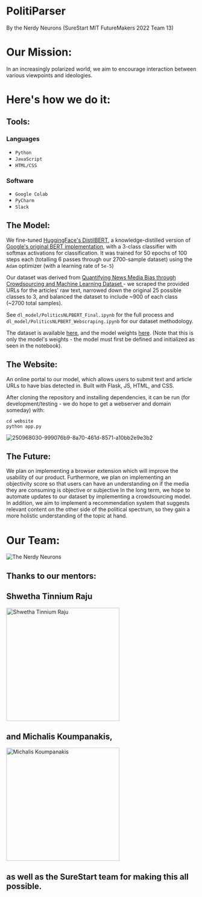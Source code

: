# PolitiParser

By the Nerdy Neurons (SureStart MIT FutureMakers 2022 Team 13)



# Our Mission:

In an increasingly polarized world, we aim to encourage interaction between various viewpoints and ideologies.

# Here's how we do it:

## Tools:
### Languages
* `Python`
* `JavaScript`
* `HTML/CSS`
### Software
* `Google Colab`
* `PyCharm`
* `Slack`


## The Model:

We fine-tuned [HuggingFace's DistilBERT](https://huggingface.co/docs/transformers/model_doc/distilbert), a knowledge-distilled version of [Google's original BERT implementation](https://arxiv.org/abs/1810.04805), with a 3-class classifier with softmax activations for classification. It was trained for 50 epochs of 100 steps each (totalling 6 passes through our 2700-sample dataset) using the `Adam` optimizer (with a learning rate of `5e-5`) 

Our dataset was derived from [Quantifying News Media Bias through Crowdsourcing and Machine Learning Dataset ](https://deepblue.lib.umich.edu/data/concern/data_sets/8w32r569d?locale=en#read_me_display) - we scraped the provided URLs for the articles' raw text, narrowed down the original 25 possible classes to 3, and balanced the dataset to include ~900 of each class (~2700 total samples). 

See `dl_model/PoliticsNLPBERT_Final.ipynb` for the full process and `dl_model/PoliticsNLPBERT_Webscraping.ipynb` for our dataset methodology.

The dataset is available [here](https://docs.google.com/uc?export=download&id=1H-IMIUDSM7Y-jPjo8skbcxNBBGovbiLL), and the model weights [here](https://docs.google.com/uc?export=download&id=1-0PA2XTdJhZxDvqSf5xj1TaxcQpM-U2z&confirm=t&uuid=68b827df-d38d-4f34-a034-385b88b67a08). (Note that this is only the model's weights - the model must first be defined and initialized as seen in the notebook).

## The Website:

An online portal to our model, which allows users to submit text and article URLs to have bias detected in. Built with Flask, JS, HTML, and CSS.

After cloning the repository and installing dependencies, it can be run (for development/testing - we do hope to get a webserver and domain someday) with:

```
cd website
python app.py
```
![250968030-999076b9-8a70-461d-8571-a10bb2e9e3b2](https://github.com/donyewakefield/Political_Bias_Detection/assets/71467135/f120d29f-3210-43ce-b8bc-43f1b725d79e)


## The Future:

We plan on implementing a browser extension which will improve the usability of our product. Furthermore, we plan on implementing an objectivity score so that users can have an understanding on if the media they are consuming is objective or subjective
In the long term, we hope to automate updates to our dataset by implementing a crowdsourcing model. In addition, we aim to implement a recommendation system that suggests relevant content on the other side of the political spectrum, so they gain a more holistic understanding of the topic at hand.

# Our Team:

![The Nerdy Neurons](https://docs.google.com/uc?export=download&id=1min006a_qcEcw7PrJApwK6vYJti24E-i)

## Thanks to our mentors:

## Shwetha Tinnium Raju

<img src="https://docs.google.com/uc?export=download&id=18JOi8veL4OLi7cThmUSigKbZjtbebL7-" alt="Shwetha Tinnium Raju" width="300"/>

## and Michalis Koumpanakis,

<img src="https://docs.google.com/uc?export=download&id=1SAquhvcEcCUYSIERaDD1c-6_wSZgZvOR" alt="Michalis Koumpanakis" width="300">

## as well as the SureStart team for making this all possible.
